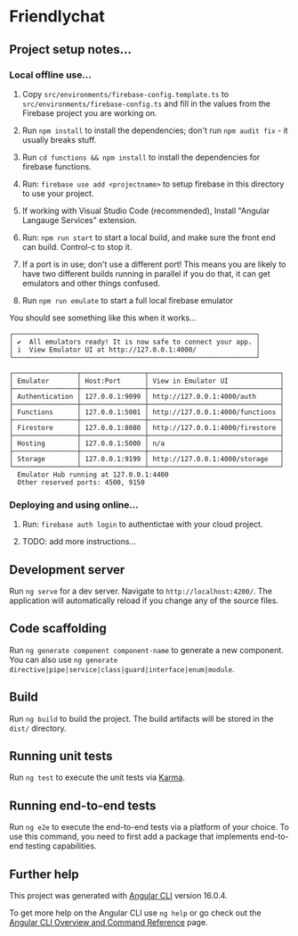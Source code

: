 # Friendlychat

## Project setup notes...

### Local offline use...

1. Copy `src/environments/firebase-config.template.ts` to `src/environments/firebase-config.ts` and fill in the values from the Firebase project you are working on. 

1. Run `npm install` to install the dependencies; don't run `npm audit fix` - it usually breaks stuff.

1. Run `cd functions && npm install` to install the dependencies for firebase functions.

1. Run: `firebase use add <projectname>` to setup firebase in this directory to use your project.

1. If working with Visual Studio Code (recommended), Install "Angular Langauge Services" extension.

1. Run: `npm run start` to start a local build, and make sure the front end can build. Control-c to stop it.
  1. If a port is in use; don't use a different port! This means you are likely to have two different builds running in parallel if you do that, it can get emulators and other things confused. 

1. Run `npm run emulate` to start a full local firebase emulator

You should see something like this when it works...

```
┌─────────────────────────────────────────────────────────────┐
│ ✔  All emulators ready! It is now safe to connect your app. │
│ i  View Emulator UI at http://127.0.0.1:4000/               │
└─────────────────────────────────────────────────────────────┘

┌────────────────┬────────────────┬─────────────────────────────────┐
│ Emulator       │ Host:Port      │ View in Emulator UI             │
├────────────────┼────────────────┼─────────────────────────────────┤
│ Authentication │ 127.0.0.1:9099 │ http://127.0.0.1:4000/auth      │
├────────────────┼────────────────┼─────────────────────────────────┤
│ Functions      │ 127.0.0.1:5001 │ http://127.0.0.1:4000/functions │
├────────────────┼────────────────┼─────────────────────────────────┤
│ Firestore      │ 127.0.0.1:8080 │ http://127.0.0.1:4000/firestore │
├────────────────┼────────────────┼─────────────────────────────────┤
│ Hosting        │ 127.0.0.1:5000 │ n/a                             │
├────────────────┼────────────────┼─────────────────────────────────┤
│ Storage        │ 127.0.0.1:9199 │ http://127.0.0.1:4000/storage   │
└────────────────┴────────────────┴─────────────────────────────────┘
  Emulator Hub running at 127.0.0.1:4400
  Other reserved ports: 4500, 9150

```

### Deploying and using online...

1. Run: `firebase auth login` to authentictae with your cloud project.

1. TODO: add more instructions...

## Development server

Run `ng serve` for a dev server. Navigate to `http://localhost:4200/`. The application will automatically reload if you change any of the source files.

## Code scaffolding

Run `ng generate component component-name` to generate a new component. You can also use `ng generate directive|pipe|service|class|guard|interface|enum|module`.

## Build

Run `ng build` to build the project. The build artifacts will be stored in the `dist/` directory.

## Running unit tests

Run `ng test` to execute the unit tests via [Karma](https://karma-runner.github.io).

## Running end-to-end tests

Run `ng e2e` to execute the end-to-end tests via a platform of your choice. To use this command, you need to first add a package that implements end-to-end testing capabilities.

## Further help

This project was generated with [Angular CLI](https://github.com/angular/angular-cli) version 16.0.4.

To get more help on the Angular CLI use `ng help` or go check out the [Angular CLI Overview and Command Reference](https://angular.io/cli) page.
